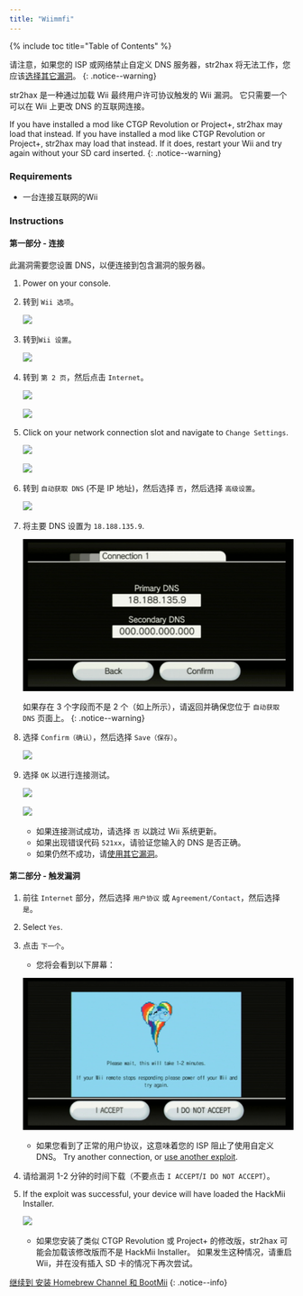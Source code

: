 ```yaml
---
title: "Wiimmfi"
---
```


{% include toc title="Table of Contents" %}

请注意，如果您的 ISP 或网络禁止自定义 DNS 服务器，str2hax 将无法工作，您应该[选择其它漏洞](get-started)。
{: .notice--warning}

str2hax 是一种通过加载 Wii 最终用户许可协议触发的 Wii 漏洞。 它只需要一个可以在 Wii 上更改 DNS 的互联网连接。

If you have installed a mod like CTGP Revolution or Project+, str2hax may load that instead. If you have installed a mod like CTGP Revolution or Project+, str2hax may load that instead. If it does, restart your Wii and try again without your SD card inserted.
{: .notice--warning}

### Requirements

* 一台连接互联网的Wii

### Instructions

#### 第一部分 - 连接

此漏洞需要您设置 DNS，以便连接到包含漏洞的服务器。

1. Power on your console.
1. 转到 `Wii 选项`。

    ![](/images/riiconnect24/Internet_1.png)

1. 转到`Wii 设置`。

    ![](/images/riiconnect24/Internet_2.png)

1. 转到 `第 2 页`，然后点击 `Internet`。

    ![](/images/riiconnect24/Internet_3.png)

    ![](/images/riiconnect24/Internet_4.png)

1. Click on your network connection slot and navigate to `Change Settings`.

    ![](/images/riiconnect24/Internet_5.png)

    ![](/images/riiconnect24/Internet_6.png)

1. 转到 `自动获取 DNS` (不是 IP 地址)，然后选择 `否`，然后选择 `高级设置`。

    ![](/images/riiconnect24/Internet_7.png)

1. 将主要 DNS 设置为 `18.188.135.9`.

    ![](/images/exploits/str2hax/dns.png)

    如果存在 3 个字段而不是 2 个（如上所示），请返回并确保您位于 `自动获取 DNS` 页面上。
    {: .notice--warning}

1. 选择 `Confirm（确认）`，然后选择 `Save（保存）`。

    ![](/images/riiconnect24/Internet_10.png)

1. 选择 `OK` 以进行连接测试。

    ![](/images/riiconnect24/Internet_11.png)

    ![](/images/riiconnect24/Internet_12.png)

    + 如果连接测试成功，请选择 `否` 以跳过 Wii 系统更新。
    + 如果出现错误代码 `521xx`，请验证您输入的 DNS 是否正确。
    + 如果仍然不成功，请[使用其它漏洞](get-started)。

#### 第二部分 - 触发漏洞

1. 前往 `Internet` 部分，然后选择 `用户协议` 或 `Agreement/Contact`，然后选择 `是`。
1. Select `Yes`.
1. 点击 `下一个`。
    + 您将会看到以下屏幕：

    ![](/images/exploits/str2hax/EULA.png)

    + 如果您看到了正常的用户协议，这意味着您的 ISP 阻止了使用自定义 DNS。 Try another connection, or [use another exploit](get-started).

1. 请给漏洞 1-2 分钟的时间下载（不要点击 `I ACCEPT`/`I DO NOT ACCEPT`）。
1. If the exploit was successful, your device will have loaded the HackMii Installer.

    ![](/images/hackmii/scam.png)

    + 如果您安装了类似 CTGP Revolution 或 Project+ 的修改版，str2hax 可能会加载该修改版而不是 HackMii Installer。 如果发生这种情况，请重启 Wii，并在没有插入 SD 卡的情况下再次尝试。

[继续到 安装 Homebrew Channel 和 BootMii](hbc)
{: .notice--info}
